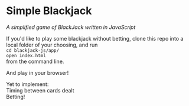 # Simple Blackjack

_A simplified game of BlackJack written in JavaScript_

If you'd like to play some blackjack without betting, clone this repo into a local folder of your choosing, and run  
`cd blackjack-js/app/`  
`open index.html`  
from the command line. 

And play in your browser!

Yet to implement:  
Timing between cards dealt  
Betting!

